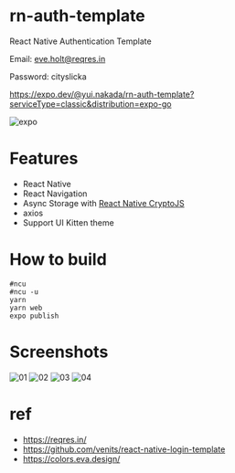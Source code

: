 # rn-auth-template

React Native Authentication Template

Email: eve.holt@reqres.in

Password: cityslicka

https://expo.dev/@yui.nakada/rn-auth-template?serviceType=classic&distribution=expo-go

![expo](./expo-go.svg)

# Features

* React Native
* React Navigation
* Async Storage with [React Native CryptoJS](https://github.com/imchintan/react-native-crypto-js)
* axios
* Support UI Kitten theme

# How to build

```
#ncu
#ncu -u
yarn
yarn web
expo publish
```

# Screenshots

![01](./screenshots/01.png)
![02](./screenshots/02.png)
![03](./screenshots/03.png)
![04](./screenshots/04.png)


# ref

* https://reqres.in/
* https://github.com/venits/react-native-login-template
* https://colors.eva.design/

